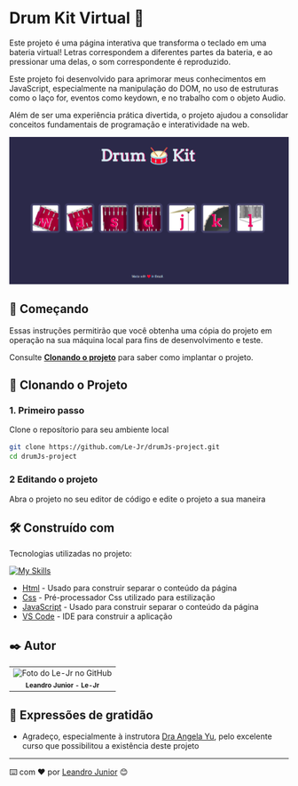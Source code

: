 # Drum Kit Virtual 🎵

Este projeto é uma página interativa que transforma o teclado em uma bateria virtual! Letras correspondem a diferentes partes da bateria, e ao pressionar uma delas, o som correspondente é reproduzido.

Este projeto foi desenvolvido para aprimorar meus conhecimentos em JavaScript, especialmente na manipulação do DOM, no uso de estruturas como o laço for, eventos como keydown, e no trabalho com o objeto Audio.

Além de ser uma experiência prática divertida, o projeto ajudou a consolidar conceitos fundamentais de programação e interatividade na web.

<img src="./images/print-pag1.png" alt="Exemplo imagem" width="700">

## 🚀 Começando

Essas instruções permitirão que você obtenha uma cópia do projeto em operação na sua máquina local para fins de desenvolvimento e teste.

Consulte **[Clonando o projeto](#-clonando-o-projeto)** para saber como implantar o projeto.

## 🔧 Clonando o Projeto

### 1. Primeiro passo

Clone o reposítorio para seu ambiente local

```bash
git clone https://github.com/Le-Jr/drumJs-project.git
cd drumJs-project
```

### 2 Editando o projeto

Abra o projeto no seu editor de código e edite o projeto a sua maneira

## 🛠️ Construído com

Tecnologias utilizadas no projeto:

[![My Skills](https://skillicons.dev/icons?i=js,html,css,vscode,&theme=light)](https://skillicons.dev)

- [Html](https://developer.mozilla.org/en-US/docs/Web/HTML) - Usado para construir separar o conteúdo da página
- [Css](https://developer.mozilla.org/en-US/docs/Web/CSS) - Pré-processador Css utilizado para estilização
- [JavaScript](https://developer.mozilla.org/en-US/docs/Web/JavaScript) - Usado para construir separar o conteúdo da página
- [VS Code](https://code.visualstudio.com/) - IDE para construir a aplicação

## ✒️ Autor

<table>
  <tr>
    <td align="center">
      <a href"https://github.com/Le-Jr" title="Link Perfil Git Hub">
        <img src="https://avatars.githubusercontent.com/u/149914780?v=4" width="100px;" alt="Foto do Le-Jr no GitHub"/><br>
        <sub>
          <b>Leandro Junior - Le-Jr</b>
        </sub>
      </a>
    </td>
</table>

## 🎁 Expressões de gratidão

- Agradeço, especialmente à instrutora <a href="https://www.appbrewery.com/" target="_blank" >Dra Angela Yu</a>, pelo excelente curso que possibilitou a existência deste projeto

---

⌨️ com ❤️ por [Leandro Junior](https://github.com/Le-Jr) 😊
